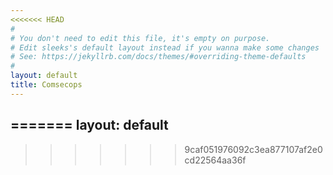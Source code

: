 ```yaml
---
<<<<<<< HEAD
#
# You don't need to edit this file, it's empty on purpose.
# Edit sleeks's default layout instead if you wanna make some changes
# See: https://jekyllrb.com/docs/themes/#overriding-theme-defaults
#
layout: default
title: Comsecops
---
```

=======
layout: default
---
>>>>>>> 9caf051976092c3ea877107af2e0cd22564aa36f
